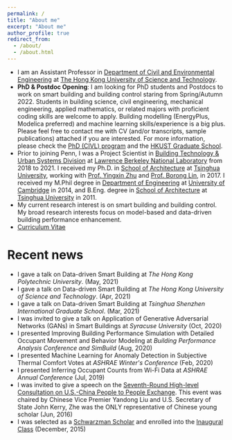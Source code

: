 ```yaml
---
permalink: /
title: "About me"
excerpt: "About me"
author_profile: true
redirect_from: 
  - /about/
  - /about.html
---
```


- I am an Assistant Professor in [Department of Civil and Environmental Engineering](https://www.ce.ust.hk/) at [The Hong Kong University of Science and Technology](https://hkust.edu.hk/home).
- **PhD & Postdoc Opening**: I am looking for PhD students and Postdocs to work on smart building and building control staring from Spring/Autumn 2022. Students in building science, civil engineering, mechanical engineering, applied mathematics, or related majors with proficient  coding skills are welcome to apply. Building modelling (EnergyPlus, Modelica preferred) and machine learning skills/experience is a big plus. Please feel free to contact me with CV (and/or transcripts, sample publications) attached if you are interested. For more information, please check the [PhD (CIVL) program](https://prog-crs.ust.hk/pgprog/2020-21/mphil-phd-civl%20) and the [HKUST Graduate School](https://pg.ust.hk/prospective-students/home).
- Prior to joining Penn, I was a Project Scientist in [Building Technology & Urban Systems Division](https://buildings.lbl.gov/) at [Lawrence Berkeley National Laboratory](https://www.lbl.gov/) from 2018 to 2021. I received my Ph.D. in [School of Architecture](http://www.arch.tsinghua.edu.cn/column/About) at [Tsinghua University](https://www.tsinghua.edu.cn/en/index.htm), working with [Prof. Yingxin Zhu](http://www.arch.tsinghua.edu.cn/info/Building%20Science%20and%20Technology/1825) and [Prof. Borong Lin](http://www.arch.tsinghua.edu.cn/info/Building%20Science%20and%20Technology/1804), in 2017. I received my M.Phil degree in [Department of Engineering](http://www.eng.cam.ac.uk/) at [University of Cambridge](https://www.cam.ac.uk/) in 2014, and B.Eng. degree in [School of Architecture](http://www.arch.tsinghua.edu.cn/column/About) at [Tsinghua University](http://www.tsinghua.edu.cn) in 2011.
- My current research interest is on smart building and building control. My broad research interests focus on model-based and data-driven building performance enhancement.
- [Curriculum Vitae](http://walterzwang.github.io/files/CV.pdf)


Recent news
======
- I gave a talk on Data-driven Smart Building at *The Hong Kong Polytechnic University*. (May, 2021)
- I gave a talk on Data-driven Smart Building at *The Hong Kong University of Science and Technology*. (Apr, 2021)
- I gave a talk on Data-driven Smart Building at *Tsinghua Shenzhen International Graduate School*. (Mar, 2021)
- I was invited to give a talk on Application of Generative Adversarial Networks (GANs) in Smart Buildings at *Syracuse University* (Oct, 2020)
- I presented Improving Building Performance Simulation with Detailed Occupant Movement and Behavior Modeling at *Building Performance Analysis Conference and SimBuild* (Aug, 2020)
- I presented Machine Learning for Anomaly Detection in Subjective Thermal Comfort Votes at *ASHRAE Winter's Conference* (Feb, 2020)
- I presented Inferring Occupant Counts from Wi-Fi Data at *ASHRAE Annual Conference* (Jul, 2019)
- I was invited to give a speech on the [Seventh-Round High-level Consultation on U.S.-China People to People Exchange](https://www.tsinghua.edu.cn/info/1756/71634.htm). This event was chaired by Chinese Vice Premier Yandong Liu and U.S. Secretary of State John Kerry, Zhe was the ONLY representative of Chinese young scholar (Jun, 2016)
- I was selected as a [Schwarzman Scholar](http://en.sc.tsinghua.edu.cn/) and enrolled into the [Inaugural Class](https://www.nytimes.com/2016/01/11/business/dealbook/schwarzman-scholars-announces-inaugural-class-to-study-in-china.html) (December, 2015)